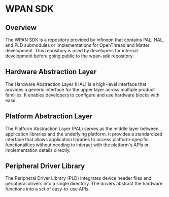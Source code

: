 # WPAN SDK

## Overview

The WPAN SDK is a repository provided by Infineon that contains PAL, HAL, and
PLD submodules or implementations for OpenThread and Matter development. This
repository is used by developers for internal development before going public
to the wpan-sdk repository.

## Hardware Abstraction Layer

The Hardware Abstraction Layer (HAL) is a high-level interface that provides a
generic interface for the upper layer across multiple product families. It
enables developers to configure and use hardware blocks with ease.

## Platform Abstraction Layer

The Platform Abstraction Layer (PAL) serves as the middle layer between
application libraries and the underlying platform. It provides a standardized
interface that allows application libraries to access platform-specific
functionalities without needing to interact with the platform's APIs or
implementation details directly.

## Peripheral Driver Library

The Peripheral Driver Library (PLD) integrates device header files and
peripheral drivers into a single directory. The drivers abstract the hardware
functions into a set of easy-to-use APIs.
